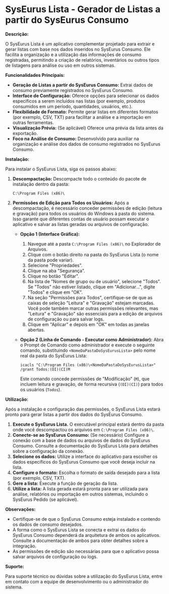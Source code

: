 # SysEurus Lista - Gerador de Listas a partir do SysEurus Consumo

**Descrição:**

O SysEurus Lista é um aplicativo complementar projetado para extrair e gerar listas com base nos dados inseridos no SysEurus Consumo. Ele facilita a organização e a utilização das informações de consumo registradas, permitindo a criação de relatórios, inventários ou outros tipos de listagens para análise ou uso em outros sistemas.

**Funcionalidades Principais:**

* **Geração de Listas a partir do SysEurus Consumo:** Extrai dados de consumo previamente registrados no SysEurus Consumo.
* **Interface de Configuração:** Oferece opções para selecionar os dados específicos a serem incluídos nas listas (por exemplo, produtos consumidos em um período, quantidades, usuários, etc.).
* **Flexibilidade de Formato:** Permite gerar listas em diferentes formatos (por exemplo, CSV, TXT) para facilitar a análise e a importação em outras ferramentas.
* **Visualização Prévia:** (Se aplicável) Oferece uma prévia da lista antes da exportação.
* **Foco na Análise de Consumo:** Desenvolvido para auxiliar na organização e análise dos dados de consumo registrados no SysEurus Consumo.

**Instalação:**

Para instalar o SysEurus Lista, siga os passos abaixo:

1.  **Descompactação:** Descompacte todo o conteúdo do pacote de instalação dentro da pasta:
    ```
    C:\Program Files (x86)\
    ```
2.  **Permissões de Edição para Todos os Usuários:** Após a descompactação, é necessário conceder permissões de edição (leitura e gravação) para todos os usuários do Windows à pasta do sistema. Isso garante que diferentes contas de usuário possam executar o aplicativo e salvar as listas geradas ou arquivos de configuração.

    * **Opção 1 (Interface Gráfica):**
        1.  Navegue até a pasta `C:\Program Files (x86)\` no Explorador de Arquivos.
        2.  Clique com o botão direito na pasta do SysEurus Lista (o nome da pasta pode variar).
        3.  Selecione "Propriedades".
        4.  Clique na aba "Segurança".
        5.  Clique no botão "Editar".
        6.  Na lista de "Nomes de grupo ou de usuário", selecione "Todos". Se "Todos" não estiver listado, clique em "Adicionar...", digite "Todos" e clique em "OK".
        7.  Na seção "Permissões para Todos", certifique-se de que as caixas de seleção "Leitura" e "Gravação" estejam marcadas. Você pode também marcar outras permissões relevantes, mas "Leitura" e "Gravação" são essenciais para a edição de arquivos de configuração ou para salvar logs.
        8.  Clique em "Aplicar" e depois em "OK" em todas as janelas abertas.

    * **Opção 2 (Linha de Comando - Executar como Administrador):**
        Abra o Prompt de Comando como administrador e execute o seguinte comando, substituindo `<NomeDaPastaDoSysEurusLista>` pelo nome real da pasta do SysEurus Lista:
        ```
        icacls "C:\Program Files (x86)\<NomeDaPastaDoSysEurusLista>" /grant Todos:(OI)(CI)M
        ```
        Este comando concede permissões de "Modificação" (`M`), que incluem leitura e gravação, de forma recursiva (`(OI)(CI)`) para todos os usuários (`Todos`).

**Utilização:**

Após a instalação e configuração das permissões, o SysEurus Lista estará pronto para gerar listas a partir dos dados do SysEurus Consumo.

1.  **Execute o SysEurus Lista.** O executável principal estará dentro da pasta onde você descompactou os arquivos em `C:\Program Files (x86)\`.
2.  **Conecte-se ao SysEurus Consumo:** (Se necessário) Configure a conexão com a base de dados ou arquivos de dados do SysEurus Consumo. Consulte a documentação do SysEurus Lista para detalhes sobre a configuração da conexão.
3.  **Selecione os dados:** Utilize a interface do aplicativo para escolher os dados específicos do SysEurus Consumo que você deseja incluir na lista.
4.  **Configure o formato:** Escolha o formato de saída desejado para a lista (por exemplo, CSV, TXT).
5.  **Gere a lista:** Execute a função de geração da lista.
6.  **Utilize a lista:** A lista gerada estará pronta para ser utilizada para análise, relatórios ou importação em outros sistemas, incluindo o SysEurus Pedido (se aplicável).

**Observações:**

* Certifique-se de que o SysEurus Consumo esteja instalado e contendo os dados de consumo desejados.
* A forma como o SysEurus Lista se conecta e extrai os dados do SysEurus Consumo dependerá da arquitetura de ambos os aplicativos. Consulte a documentação de ambos para obter detalhes sobre a integração.
* As permissões de edição são necessárias para que o aplicativo possa salvar arquivos de configuração ou logs.

**Suporte:**

Para suporte técnico ou dúvidas sobre a utilização do SysEurus Lista, entre em contato com a equipe de desenvolvimento ou o administrador do sistema.
